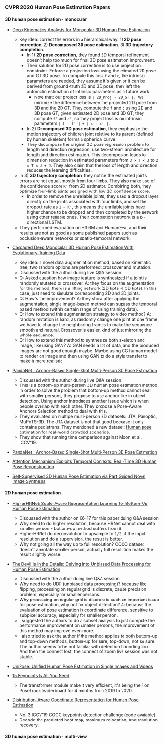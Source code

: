 ### CVPR 2020 Human Pose Estimation Papers

#### 3D human pose estimation - monocular
* [Deep Kinematics Analysis for Monocular 3D Human Pose Estimation](http://openaccess.thecvf.com/content_CVPR_2020/html/Xu_Deep_Kinematics_Analysis_for_Monocular_3D_Human_Pose_Estimation_CVPR_2020_paper.html)
  * Key idea: correct the errors in a hierarchical way. 1) **2D pose correction**. 2) **Decomposed 3D pose estimation**. 3) **3D trajectory completion**. 
    * In 1) **2D pose correction**, they found 2D temporal refinement doesn't help too much for final 3D pose esitmation improvment.
    * Their solution for 2D pose correction is to use projection constraint. Enforce a projection loss using the etimated 2D pose and GT 3D pose. To compute this loss `f` and `c`, the intrinsic parameters are needed, they assume it's given or it can be derived from ground-truth 2D and 3D pose, they left the automatic estimation of intrinsic parameters as a future work. 
      * Note that: our project loss is `| 2D_Proj - 2D_GT |`，we minimize the difference between the projected 2D pose from 3D and the 2D GT. They compute the `f` and `c` using 2D and 3D pose GT, given estimated 2D pose and 3D GT, they compute `f'` and `c'`, so they project loss is on intrinsic parameters `| f - f' | + | c - c' |`.
    * In 2) **Decomposed 3D pose estimation**, they emphasize the motion trajectory of children joint relative to its parent (defined by human skeleton) forms a spherical curve.
    * They decompose the original 3D pose regression problem to length and direction regression, use two-stream architecture for length and direction estimation. This decomposion leads to dimension reduction in estimated parameters from `3 × T × J` to `2 × T × J + J`. They also claim that the loss of length and direction reduces the learning difficulties. 
  * In 3) **3D trajectory completion**, they notice the estimated joints errors are not equal, mostly from four limbs. They also make use of the confidence score `K'` from 2D estimator. Combining both, they optimize four-limb joints assigned with low 2D confidence score.
    * In order to remove the unreliable joints, they used a dropout layer directly on the joints associated with four limbs, and set the dropout rate as `1 - K'`, this means the unrilable joints have higher chance to be dropped and then completed by the network using other reliable ones. Their completion network is a bi-directional LSTM. 
  * They performed evaluation on H3.6M and HumanEva, and their results are not as good as some published papers such as occlusion-aware networks or spatio-temporal network. 

* [Cascaded Deep Monocular 3D Human Pose Estimation With Evolutionary Training Data](http://openaccess.thecvf.com/content_CVPR_2020/html/Li_Cascaded_Deep_Monocular_3D_Human_Pose_Estimation_With_Evolutionary_Training_CVPR_2020_paper.html)
  * Key idea: a novel data augmentation method, based on kinematic tree, two random options are performed: crossover and mutation. 
  * Discussed with the author during live Q&A session. 
  * Q: Asked question how image feature is synthesized if a joint is randomly mutated or crossover. A: they focus on the augmentation for the method, there is a lifting network (2D kpts -> 3D kpts). In this case, just need to simulate corresponding 2D and 3D joints. 
  * Q: How's the improvement? A: they show after applying the augmentation, single image-based method can supass the temporal based method (within certain range of using training data). 
  * Q: How to extend this augmentation strategy to video method? A: random mutation is hard, as randomly change one joint at one frame, we have to change the neighboring frames to make the sequence smooth and natural. Crossover is easier, kind of just mirroring the whole sequence. 
  * Q: How to extend this method to synthesize both skeleton and image, like using GAN? A: GAN needs a lot of data, and the produced images are not good enough maybe. Maybe using CG human model to render on image and then using GAN to do a style transfer to make it more realistic. 
  
* [PandaNet : Anchor-Based Single-Shot Multi-Person 3D Pose Estimation](http://openaccess.thecvf.com/content_CVPR_2020/papers/Benzine_PandaNet_Anchor-Based_Single-Shot_Multi-Person_3D_Pose_Estimation_CVPR_2020_paper.pdf)
  * Discussed with the author during live Q&A session.
  * This is a bottom-up multi-person 3D human pose estimation method. In order to solve the problem that bottom-up method cannot deal with smaller persons, they propose to use anchor like in object detection. Using anchor introduces another issue which is when people overlap with each other. They propose a Pose-Aware Anchors Selection method to deal with this.
  * They evaluated on multipe multi-person 3D datasets: JTA, Panoptic, MuPoTS-3D. The JTA dataset is not that good becuase it only contains pedistrans. They mentioned a new dataset: [Human pose estimation for real-world crowded scenarios](https://arxiv.org/pdf/1907.06922.pdf). 
  * They show that running time comparison against Moon et al. ICCV'19. 
  
* [PandaNet : Anchor-Based Single-Shot Multi-Person 3D Pose Estimation](http://openaccess.thecvf.com/content_CVPR_2020/html/Benzine_PandaNet_Anchor-Based_Single-Shot_Multi-Person_3D_Pose_Estimation_CVPR_2020_paper.html)
  
* [Attention Mechanism Exploits Temporal Contexts: Real-Time 3D Human Pose Reconstruction](http://openaccess.thecvf.com/content_CVPR_2020/html/Liu_Attention_Mechanism_Exploits_Temporal_Contexts_Real-Time_3D_Human_Pose_Reconstruction_CVPR_2020_paper.html)

* [Self-Supervised 3D Human Pose Estimation via Part Guided Novel Image Synthesis](http://openaccess.thecvf.com/content_CVPR_2020/html/Kundu_Self-Supervised_3D_Human_Pose_Estimation_via_Part_Guided_Novel_Image_CVPR_2020_paper.html)

#### 2D human pose estimation
* [HigherHRNet: Scale-Aware Representation Learning for Bottom-Up Human Pose Estimation](http://openaccess.thecvf.com/content_CVPR_2020/html/Cheng_HigherHRNet_Scale-Aware_Representation_Learning_for_Bottom-Up_Human_Pose_Estimation_CVPR_2020_paper.html)
  * Discussed with the author on 06-17 for this paper duing Q&A session
  * Why need to do higher resolution, because HRNet cannot deal with smaller person - bottom-up method suffers from it.
  * HigherHRNet do deconvolution to upsample to `1/2` of the input resolution and do a supervision, the result is better.
  * Why not going all the way up to full resolution? COCO dataset doesn't annotate smaller person, actually full resolution makes the result slightly worse. 

* [The Devil Is in the Details: Delving Into Unbiased Data Processing for Human Pose Estimation](http://openaccess.thecvf.com/content_CVPR_2020/html/Huang_The_Devil_Is_in_the_Details_Delving_Into_Unbiased_Data_CVPR_2020_paper.html)
  * Discussed with the author duing live Q&A session
  * Why need to do UDP (unbiased data processing)? because like flipping, processing on regular grid is discrete, cause precision problem, especially for smaller persons.
  * Why processing on regular grid is discrete is such an important issue for pose estimation, why not for object detection? A: because the evaluation of pose estimation is coordinate difference, sensitive to subpixel accuracy, especially for smaller person.
  * I suggested the authors to do a subset analysis to just compute the performance improvement on smaller persons, the improvement of this method may improve even more. 
  * I also tried to ask the author if the method applies to both buttom-up and top-down methods, buttom-up for sure, top-down, not so sure. The author seems to be not familar with detection bounding box. And then the connect lost, the connect of zoom live session was not stable. 

* [UniPose: Unified Human Pose Estimation in Single Images and Videos](http://openaccess.thecvf.com/content_CVPR_2020/html/Artacho_UniPose_Unified_Human_Pose_Estimation_in_Single_Images_and_Videos_CVPR_2020_paper.html)

* [15 Keypoints Is All You Need](http://openaccess.thecvf.com/content_CVPR_2020/html/Snower_15_Keypoints_Is_All_You_Need_CVPR_2020_paper.html)
  * The transformer module make it very efficient, it's being the 1 on PoseTrack leaderboard for 4 months from 2019 to 2020. 

* [Distribution-Aware Coordinate Representation for Human Pose Estimation](http://openaccess.thecvf.com/content_CVPR_2020/html/Zhang_Distribution-Aware_Coordinate_Representation_for_Human_Pose_Estimation_CVPR_2020_paper.html)
  * No. 3 ICCV'19 COCO keypoints detection challenge (code avaiable). 
  * Decode the predicted heat map, maximum relocation, and resolution recovery.  

#### 3D human pose estimation - multi-view

